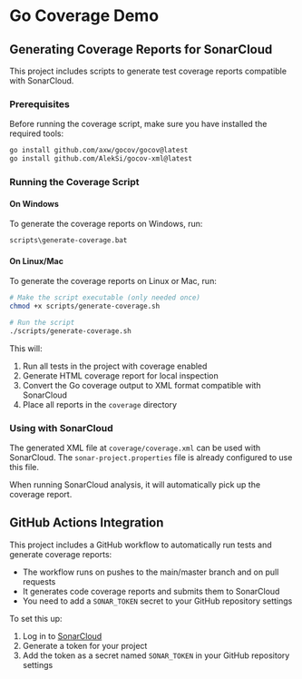 # Go Coverage Demo

## Generating Coverage Reports for SonarCloud

This project includes scripts to generate test coverage reports compatible with SonarCloud.

### Prerequisites

Before running the coverage script, make sure you have installed the required tools:

```bash
go install github.com/axw/gocov/gocov@latest
go install github.com/AlekSi/gocov-xml@latest
```

### Running the Coverage Script

#### On Windows

To generate the coverage reports on Windows, run:

```cmd
scripts\generate-coverage.bat
```

#### On Linux/Mac

To generate the coverage reports on Linux or Mac, run:

```bash
# Make the script executable (only needed once)
chmod +x scripts/generate-coverage.sh

# Run the script
./scripts/generate-coverage.sh
```

This will:
1. Run all tests in the project with coverage enabled
2. Generate HTML coverage report for local inspection
3. Convert the Go coverage output to XML format compatible with SonarCloud
4. Place all reports in the `coverage` directory

### Using with SonarCloud

The generated XML file at `coverage/coverage.xml` can be used with SonarCloud. The `sonar-project.properties` file is already configured to use this file.

When running SonarCloud analysis, it will automatically pick up the coverage report.

## GitHub Actions Integration

This project includes a GitHub workflow to automatically run tests and generate coverage reports:

- The workflow runs on pushes to the main/master branch and on pull requests
- It generates code coverage reports and submits them to SonarCloud
- You need to add a `SONAR_TOKEN` secret to your GitHub repository settings

To set this up:
1. Log in to [SonarCloud](https://sonarcloud.io/)
2. Generate a token for your project
3. Add the token as a secret named `SONAR_TOKEN` in your GitHub repository settings
